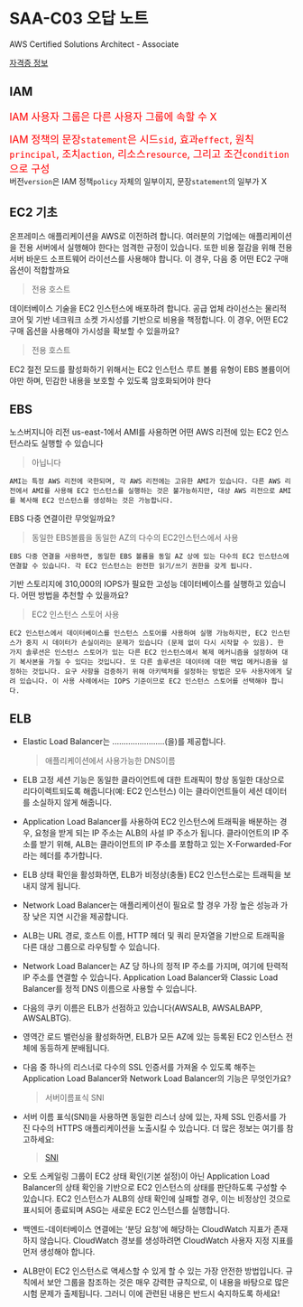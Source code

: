 # SAA-C03 오답 노트
AWS Certified Solutions Architect - Associate

[자격증 정보](https://aws.amazon.com/ko/certification/certified-solutions-architect-associate/?nc1=h_ls)

## IAM

<font size = 4, color = red>IAM 사용자 그룹은 다른 사용자 그룹에 속할 수 X </font>

<font size = 4, color = red>IAM 정책의 문장`statement`은 시드`sid`, 효과`effect`, 원칙`principal`, 조치`action`, 리소스`resource`, 그리고 조건`condition`으로 구성</font> <br> 버전`version`은 IAM 정책`policy` 자체의 일부이지, 문장`statement`의 일부가 X

## EC2 기초

온프레미스 애플리케이션을 AWS로 이전하려 합니다. 여러분의 기업에는 애플리케이션을 전용 서버에서 실행해야 한다는 엄격한 규정이 있습니다. 또한 비용 절감을 위해 전용 서버 바운드 소프트웨어 라이선스를 사용해야 합니다. 이 경우, 다음 중 어떤 EC2 구매 옵션이 적합할까요

> 전용 호스트

데이터베이스 기술을 EC2 인스턴스에 배포하려 합니다. 공급 업체 라이선스는 물리적 코어 및 기반 네크워크 소켓 가시성를 기반으로 비용을 책정합니다. 이 경우, 어떤 EC2 구매 옵션을 사용해야 가시성을 확보할 수 있을까요?

> 전용 호스트 


EC2 절전 모드를 활성화하기 위해서는 EC2 인스턴스 루트 볼륨 유형이 EBS 볼륨이어야만 하며, 민감한 내용을 보호할 수 있도록 암호화되어야 한다


## EBS

노스버지니아 리전 us-east-1에서 AMI를 사용하면 어떤 AWS 리전에 있는 EC2 인스턴스라도 실행할 수 있습니다

> 아닙니다

```
AMI는 특정 AWS 리전에 국한되며, 각 AWS 리전에는 고유한 AMI가 있습니다. 다른 AWS 리전에서 AMI를 사용해 EC2 인스턴스를 실행하는 것은 불가능하지만, 대상 AWS 리전으로 AMI를 복사해 EC2 인스턴스를 생성하는 것은 가능합니다.
```



EBS 다중 연결이란 무엇일까요?

> 동일한 EBS볼륨을 동일한 AZ의 다수의 EC2인스턴스에서 사용

```
EBS 다중 연결을 사용하면, 동일한 EBS 볼륨을 동일 AZ 상에 있는 다수의 EC2 인스턴스에 연결할 수 있습니다. 각 EC2 인스턴스는 완전한 읽기/쓰기 권한을 갖게 됩니다.
```

기반 스토리지에 310,000의 IOPS가 필요한 고성능 데이터베이스를 실행하고 있습니다. 어떤 방법을 추천할 수 있을까요?

> EC2 인스턴스 스토어 사용

```
EC2 인스턴스에서 데이터베이스를 인스턴스 스토어를 사용하여 실행 가능하지만, EC2 인스턴스가 중지 시 데이터가 손실이라는 문제가 있습니다 (문제 없이 다시 시작할 수 있음). 한 가지 솔루션은 인스턴스 스토어가 있는 다른 EC2 인스턴스에서 복제 메커니즘을 설정하여 대기 복사본을 가질 수 있다는 것입니다. 또 다른 솔루션은 데이터에 대한 백업 메커니즘을 설정하는 것입니다. 요구 사항을 검증하기 위해 아키텍처를 설정하는 방법은 모두 사용자에게 달려 있습니다. 이 사용 사례에서는 IOPS 기준이므로 EC2 인스턴스 스토어를 선택해야 합니다.
```

## ELB

- Elastic Load Balancer는 .......................(을)를 제공합니다.
    > 애플리케이션에서 사용가능한 DNS이름

- ELB 고정 세션 기능은 동일한 클라이언트에 대한 트래픽이 항상 동일한 대상으로 리다이렉트되도록 해줍니다(예: EC2 인스턴스) 이는 클라이언트들이 세션 데이터를 소실하지 않게 해줍니다.

- Application Load Balancer를 사용하여 EC2 인스턴스에 트래픽을 배분하는 경우, 요청을 받게 되는 IP 주소는 ALB의 사설 IP 주소가 됩니다. 클라이언트의 IP 주소를 받기 위해, ALB는 클라이언트의 IP 주소를 포함하고 있는 X-Forwarded-For라는 헤더를 추가합니다.


- ELB 상태 확인을 활성화하면, ELB가 비정상(충돌) EC2 인스턴스로는 트래픽을 보내지 않게 됩니다.

- Network Load Balancer는 애플리케이션이 필요로 할 경우 가장 높은 성능과 가장 낮은 지연 시간을 제공합니다.

- ALB는 URL 경로, 호스트 이름, HTTP 헤더 및 쿼리 문자열을 기반으로 트래픽을 다른 대상 그룹으로 라우팅할 수 있습니다.

- Network Load Balancer는 AZ 당 하나의 정적 IP 주소를 가지며, 여기에 탄력적 IP 주소를 연결할 수 있습니다. Application Load Balancer와 Classic Load Balancer를 정적 DNS 이름으로 사용할 수 있습니다.

- 다음의 쿠키 이름은 ELB가 선점하고 있습니다(AWSALB, AWSALBAPP, AWSALBTG).

- 영역간 로드 밸런싱을 활성화하면, ELB가 모든 AZ에 있는 등록된 EC2 인스턴스 전체에 동등하게 분배됩니다.

- 다음 중 하나의 리스너로 다수의 SSL 인증서를 가져올 수 있도록 해주는 Application Load Balancer와 Network Load Balancer의 기능은 무엇인가요?
    > 서버이름표식 SNI


- 서버 이름 표식(SNI)을 사용하면 동일한 리스너 상에 있는, 자체 SSL 인증서를 가진 다수의 HTTPS 애플리케이션을 노출시킬 수 있습니다. 더 많은 정보는 여기를 참고하세요: 
    > [SNI](https://aws.amazon.com/blogs/aws/new-application-load-balancer-sni/)

- 오토 스케일링 그룹이 EC2 상태 확인(기본 설정)이 아닌 Application Load Balancer의 상태 확인을 기반으로 EC2 인스턴스의 상태를 판단하도록 구성할 수 있습니다. EC2 인스턴스가 ALB의 상태 확인에 실패할 경우, 이는 비정상인 것으로 표시되어 종료되며 ASG는 새로운 EC2 인스턴스를 실행합니다.

- 백엔드-데이터베이스 연결에는 ‘분당 요청'에 해당하는 CloudWatch 지표가 존재하지 않습니다. CloudWatch 경보를 생성하려면 CloudWatch 사용자 지정 지표를 먼저 생성해야 합니다.


- ALB만이 EC2 인스턴스로 액세스할 수 있게 할 수 있는 가장 안전한 방법입니다. 규칙에서 보안 그룹을 참조하는 것은 매우 강력한 규칙으로, 이 내용을 바탕으로 많은 시험 문제가 출제됩니다. 그러니 이에 관련된 내용은 반드시 숙지하도록 하세요!